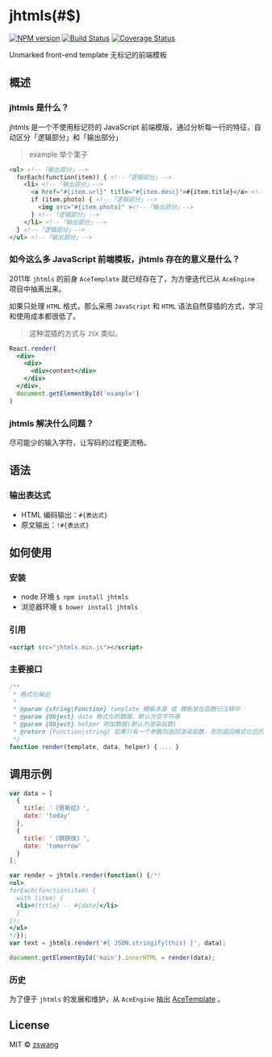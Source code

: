 # jhtmls(#$)

[![NPM version][npm-image]][npm-url]
[![Build Status][travis-image]][travis-url]
[![Coverage Status][coverage-image]][coverage-url]

Unmarked front-end template 无标记的前端模板

## 概述

### jhtmls 是什么？

jhtmls 是一个不使用标记符的 JavaScript 前端模版，通过分析每一行的特征，自动区分「逻辑部分」和「输出部分」

> example 举个栗子

```html
<ul> <!--「输出部分」-->
  forEach(function(item)) { <!--「逻辑部分」-->
    <li> <!--「输出部分」-->
      <a href="#{item.url}" title="#{item.desc}">#{item.title}</a> <!--「输出部分」-->
      if (item.photo) { <!--「逻辑部分」-->
        <img src="#{item.photo}" ><!--「输出部分」-->
      } <!--「逻辑部分」-->
    </li> <!--「输出部分」-->
  } <!--「逻辑部分」-->
</ul> <!--「输出部分」-->
```

### 如今这么多 JavaScript 前端模板，jhtmls 存在的意义是什么？

2011年 `jhtmls` 的前身 `AceTemplate` 就已经存在了，为方便迭代已从 `AceEngine` 项目中抽离出来。

如果只处理 `HTML` 格式，那么采用 `JavaScript` 和 `HTML` 语法自然穿插的方式，学习和使用成本都很低了。

> 这种混插的方式与 `JSX` 类似。

```jsx
React.render(
  <div>
    <div>
      <div>content</div>
    </div>
  </div>,
  document.getElementById('example')
)
```

### jhtmls 解决什么问题？

尽可能少的输入字符，让写码的过程更流畅。

## 语法

### 输出表达式

+ HTML 编码输出：`#{表达式}`
+ 原文输出：`!#{表达式}`

## 如何使用

### 安装

+ node 环境 `$ npm install jhtmls`
+ 浏览器环境 `$ bower install jhtmls`

### 引用

```html
<script src="jhtmls.min.js"></script>
```

### 主要接口

```js
/**
 * 格式化输出
 *
 * @param {string|Function} template 模板本身 或 模板放在函数行注释中
 * @param {Object} data 格式化的数据，默认为空字符串
 * @param {Object} helper 附加数据(默认为渲染函数)
 * @return {Function|string} 如果只有一个参数则返回渲染函数，否则返回格式化后的字符串
 */
function render(template, data, helper) { ... }
```

## 调用示例

```js
var data = [
  {
    title: '《哥斯拉》',
    date: 'today'
  },
  {
    title: '《钢铁侠》',
    date: 'tomorrow'
  }
];

var render = jhtmls.render(function() {/*!
<ul>
forEach(function(item) {
  with (item) {
  <li>#{title} -- #{date}</li>
  }
});
</ul>
*/});
var text = jhtmls.render('#{ JSON.stringify(this) }', data);

document.getElementById('main').innerHTML = render(data);
```

### 历史

为了便于 `jhtmls` 的发展和维护，从 `AceEngine` 抽出 [AceTemplate](https://code.google.com/p/ace-engine/wiki/AceTemplate) 。

## License

MIT © [zswang](http://weibo.com/zswang)

[npm-url]: https://npmjs.org/package/jhtmls
[npm-image]: https://badge.fury.io/js/jhtmls.svg
[travis-url]: https://travis-ci.org/zswang/jhtmls
[travis-image]: https://travis-ci.org/zswang/jhtmls.svg?branch=master
[coverage-url]: https://coveralls.io/github/zswang/jhtmls?branch=master
[coverage-image]: https://coveralls.io/repos/zswang/jhtmls/badge.svg?branch=master&service=github
